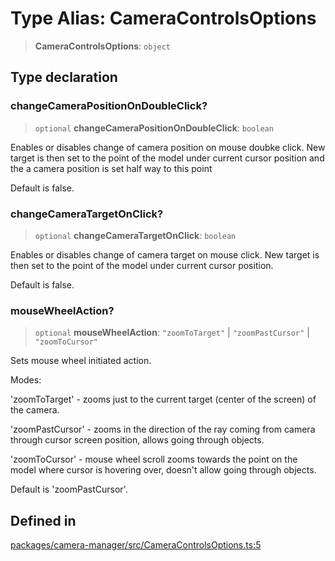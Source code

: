 # Type Alias: CameraControlsOptions

> **CameraControlsOptions**: `object`

## Type declaration

### changeCameraPositionOnDoubleClick?

> `optional` **changeCameraPositionOnDoubleClick**: `boolean`

Enables or disables change of camera position on mouse doubke click. New target is then set to the point of the model under current cursor
position and the a camera position is set half way to this point

Default is false.

### changeCameraTargetOnClick?

> `optional` **changeCameraTargetOnClick**: `boolean`

Enables or disables change of camera target on mouse click. New target is then set to the point of the model under current cursor position.

Default is false.

### mouseWheelAction?

> `optional` **mouseWheelAction**: `"zoomToTarget"` \| `"zoomPastCursor"` \| `"zoomToCursor"`

Sets mouse wheel initiated action.

Modes:

'zoomToTarget' - zooms just to the current target (center of the screen) of the camera.

'zoomPastCursor' - zooms in the direction of the ray coming from camera through cursor screen position, allows going through objects.

'zoomToCursor' - mouse wheel scroll zooms towards the point on the model where cursor is hovering over, doesn't allow going through objects.

Default is 'zoomPastCursor'.

## Defined in

[packages/camera-manager/src/CameraControlsOptions.ts:5](https://github.com/cognitedata/reveal/blob/2acd9d17229d2bc8e309653b4d6a39ad941e44f1/viewer/packages/camera-manager/src/CameraControlsOptions.ts#L5)

